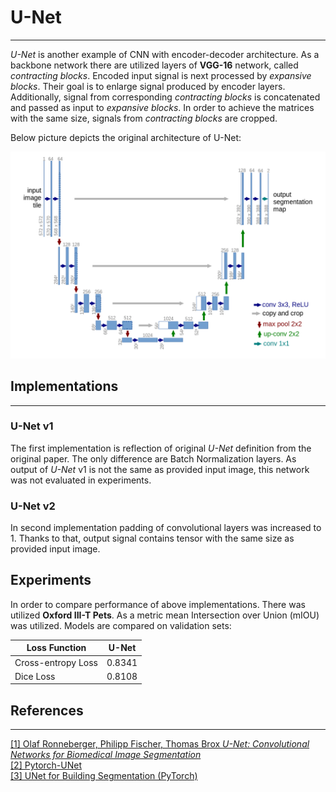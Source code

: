 # U-Net
___

_U-Net_ is another example of CNN with encoder-decoder architecture.
As a backbone network there are utilized layers of __VGG-16__ network, called _contracting blocks_.
Encoded input signal is next processed by _expansive blocks_. 
Their goal is to enlarge signal produced by encoder layers.
Additionally, signal from corresponding _contracting blocks_ is concatenated and passed as input to _expansive blocks_.
In order to achieve the matrices with the same size, signals from _contracting blocks_ are cropped.  

Below picture depicts the original architecture of U-Net:

![Architcture](pictures/architecture.png)

## Implementations
___
### U-Net v1
The first implementation is reflection of original _U-Net_ definition from the original paper. 
The only difference are Batch Normalization layers. 
As output of _U-Net_ v1 is not the same as provided input image, this network was not evaluated in experiments.

### U-Net v2
In second implementation padding of convolutional layers was increased to 1. 
Thanks to that, output signal contains tensor with the same size as provided input image.

## Experiments

In order to compare performance of above implementations. There was utilized __Oxford III-T Pets__.
As a metric mean Intersection over Union (mIOU) was utilized. Models are compared on validation sets:

| __Loss Function__  | __U-Net__ |
|--------------------|-----------|
| Cross-entropy Loss | 0.8341    |
| Dice Loss          | 0.8108    |



## References
___
[[1] Olaf Ronneberger, Philipp Fischer, Thomas Brox _U-Net: Convolutional Networks for Biomedical Image Segmentation_](https://arxiv.org/abs/1505.04597)  
[[2] Pytorch-UNet](https://github.com/milesial/Pytorch-UNet/blob/master/unet/unet_parts.py)  
[[3] UNet for Building Segmentation (PyTorch)](https://www.kaggle.com/code/balraj98/unet-for-building-segmentation-pytorch#Training-UNet)